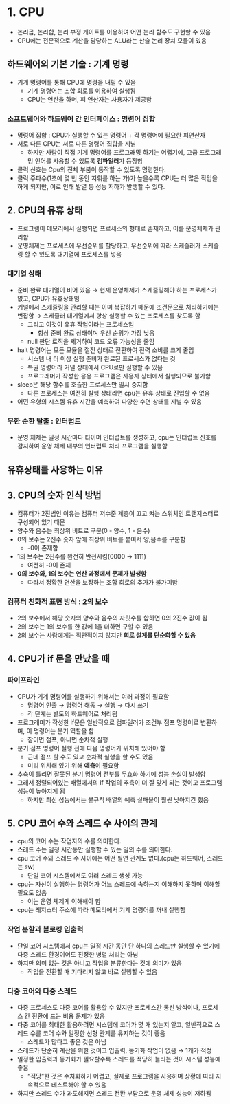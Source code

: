 # 1. CPU

- 논리곱, 논리합, 논리 부정 게이트를 이용하여 어떤 논리 함수도 구현할 수 있음
- CPU에는 전문적으로 계산을 담당하는 ALU라는 산술 논리 장치 모듈이 있음

## 하드웨어의 기본 기술 : 기계 명령

- 기계 명령어를 통해 CPU에 명령을 내릴 수 있음
  - 기계 명령어는 조합 회로를 이용하여 실행됨
  - CPU는 연산을 하며, 피 연산자는 사용자가 제공함

### 소프트웨어와 하드웨어 간 인터페이스 : 명령어 집합

- 명렁어 집합 : CPU가 실행할 수 있는 명령어 + 각 명령어에 필요한 피연산자
- 서로 다른 CPU는 서로 다른 명령어 집합을 지님
  - 하지만 사람이 직접 기계 명령어를 프로그래밍 하기는 어렵기에, 고급 프로그래밍 언어를 사용할 수 있도록 **컴파일러**가 등장함
- 클럭 신호는 Cpu의 전체 부붐이 동작할 수 있도록 명령한다.
- 클럭 주파수(1초에 몇 번 동안 지휘를 하는 가)가 높을수록 CPU는 더 많은 작업을 하게 되지만, 이로 인해 발열 등 성능 저하가 발생할 수 있다.

## 2. CPU의 유휴 상태

- 프로그램이 메모리에서 실행되면 프로세스의 형태로 존재하고, 이를 운영체제가 관리함
- 운영체제는 프로세스에 우선순위를 할당하고, 우선순위에 따라 스케줄러가 스케줄링 할 수 있도록 대기열에 프로세스를 넣음

### 대기열 상태

- 준비 완료 대기열이 비어 있음 → 현재 운영체제가 스케줄링해야 하는 프로세스가 없고, CPU가 유휴상태임
- 커널에서 스케줄링을 관리할 때는 이미 복잡하기 때문에 조건문으로 처리하기에는 번잡함 → 스케줄러 대기열에서 항상 실행할 수 있는 프로세스를 찾도록 함
  - 그리고 이것이 유휴 작업이라는 프로세스임
    - 항상 준비 완료 상태이며 우선 순위가 가장 낮음
  - null 판단 로직을 제거하여 코드 오류 가능성을 줄임
- halt 명령어는 모든 모듈을 절전 상태로 전환하여 전력 소비를 크게 줄임
  - 시스템 내 더 이상 실행 준비가 완료된 프로세스가 없다는 것
  - 특권 명령어라 커널 상태에서 CPU로만 실행할 수 있음
  - 프로그래머가 작성한 응용 프로그램은 사용자 상태에서 실행되므로 불가함
- sleep은 해당 함수를 호출한 프로세스만 일시 중지함
  - 다른 프로세스는 여전히 실행 상태라면 cpu는 유휴 상태로 진입할 수 없음
- 어떤 유형의 시스템 유휴 시간을 예측하여 다양한 수면 상태를 지닐 수 있음

### 무한 순환 탈출 : 인터럽트

- 운영 체제는 일정 시간마다 타이머 인터럽트를 생성하고, cpu는 인터럽트 신호를 감지하여 운영 체제 내부의 인터럽트 처리 프로그램을 실행함

## 유휴상태를 사용하는 이유

## 3. CPU의 숫자 인식 방법

- 컴퓨터가 2진법인 이유는 컴퓨터 저수준 계층이 끄고 켜는 스위치인 트랜지스터로 구성되어 있기 때문
- 양수와 음수는 최상위 비트로 구분(0 - 양수, 1 - 음수)
- 0의 보수는 2진수 숫자 앞에 최상위 비트를 붙여서 양,음수를 구분함
  - -0이 존재함
- 1의 보수는 2진수를 완전히 반전시킴(0000 → 1111)
  - 여전히 -0이 존재
- **0의 보수와, 1의 보수는 연산 과정에서 문제가 발생함**
  - 따라서 정확한 연산을 보장하는 조합 회로의 추가가 불가피함

### 컴퓨터 친화적 표현 방식 : 2의 보수

- 2의 보수에서 해당 숫자의 양수와 음수의 자릿수를 합하면 0의 2진수 값이 됨
- 2의 보수는 1의 보수를 한 값에 1을 더하면 구할 수 있음
- 2의 보수는 사람에게는 직관적이지 않지만 **회로 설계를 단순화할 수 있음**

## 4. CPU가 if 문을 만났을 때

### 파이프라인

- CPU가 기계 명령어를 실행하기 위해서는 여러 과정이 필요함
  - 명령어 인출 → 명령어 해동 → 실행 → 다시 쓰기
  - 각 단계는 별도의 하드웨어로 처리됨
- 프로그래머가 작성한 if문은 일반적으로 컴파일러가 조건부 점프 명령어로 변환하며, 이 명령어는 분기 역할을 함
  - 참이면 점프, 아니면 순차적 실행
- 분기 점프 명령어 실행 전에 다음 명령어가 위치해 있어야 함
  - 근데 점프 할 수도 있고 순차적 실행을 할 수도 있음
  - 미리 위치해 있기 위해 **예측**이 필요함
- 추측이 틀리면 잘못된 분기 명령어 전부를 무효화 하기에 성능 손실이 발생함
- 그래서 정렬되어있는 배열에서의 if 작업의 추측이 더 잘 맞게 되는 것이고 프로그램 성능이 높아지게 됨
  - 하지만 최신 성능에서는 불규칙 배열의 예측 실패율이 훨씬 낮아지긴 했음

## 5. CPU 코어 수와 스레드 수 사이의 관계

- cpu의 코어 수는 작업자의 수를 의미한다.
- 스레드 수는 일정 시간동안 실행할 수 있는 일의 수를 의미한다.
- cpu 코어 수와 스레드 수 사이에는 어떤 필연 관계도 없다.(cpu는 하드웨어, 스레드는 sw)
  - 단일 코어 시스템에서도 여러 스레드 생성 가능
- cpu는 자신이 실행하는 명령어가 어느 스레드에 속하는지 이해하지 못하며 이해할 필요도 없음
  - 이는 운영 체제게 이해해야 함
- cpu는 레지스터 주소에 따라 메모리에서 기계 명령어를 꺼내 실행함

### 작업 분할과 블로킹 입출력

- 단일 코어 시스템에서 cpu는 일정 시간 동안 단 하나의 스레드만 실행할 수 있기에 다중 스레드 환경이어도 진정한 병렬 처리는 아님
- 하지만 의미 없는 것은 아니고 작업을 분류한다는 것에 의미가 있음
  - 작업을 전환할 때 기다리지 않고 바로 실행할 수 있음

### 다중 코어와 다중 스레드

- 다중 프로세스도 다중 코어를 활용할 수 있지만 프로세스간 통신 방식이나, 프로세스 간 전환에 드는 비용 문제가 있음
- 다중 코어를 최대한 활용하려면 시스템에 코어가 몇 개 있는지 알고, 일반적으로 스레드 수를 코어 수와 일정한 선형 관계를 유지하는 것이 좋음
  - 스레드가 많다고 좋은 것은 아님
- 스레드가 단순히 계산을 위한 것이고 입출력, 동기화 작업이 없음 → 1개가 적정
- 일정한 입출력과 동기화가 필요할수록 스레드를 적당히 늘리는 것이 시스템 성능에 좋음
  - “적당”한 것은 수치화하기 어렵고, 실제로 프로그램을 사용하며 상황에 따라 지속적으로 테스트해야 할 수 있음
- 하지만 스레드 수가 과도해지면 스레드 전환 부담으로 운영 체제 성능이 저하됨